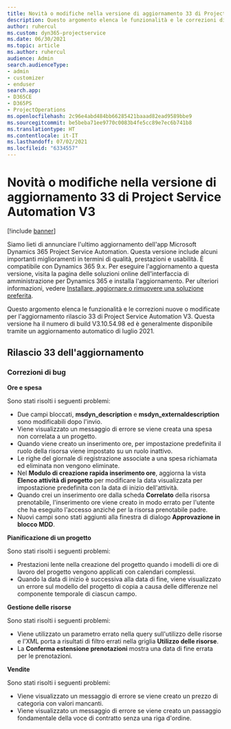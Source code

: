 ```yaml
---
title: Novità o modifiche nella versione di aggiornamento 33 di Project Service Automation V3
description: Questo argomento elenca le funzionalità e le correzioni disponibili nella versione di aggiornamento 33 di Project Service Automation V3.
author: ruhercul
ms.custom: dyn365-projectservice
ms.date: 06/30/2021
ms.topic: article
ms.author: ruhercul
audience: Admin
search.audienceType:
- admin
- customizer
- enduser
search.app:
- D365CE
- D365PS
- ProjectOperations
ms.openlocfilehash: 2c96e4abd484bb66285421baaad82ead9589bbe9
ms.sourcegitcommit: be5beba71ee9770c0083b4fe5cc89e7ec6b741b8
ms.translationtype: HT
ms.contentlocale: it-IT
ms.lasthandoff: 07/02/2021
ms.locfileid: "6334557"
---
```

# <a name="whats-new-or-changed-in-project-service-automation-update-release-33-v3"></a>Novità o modifiche nella versione di aggiornamento 33 di Project Service Automation V3

[!include [banner](../includes/psa-now-project-operations.md)]

Siamo lieti di annunciare l'ultimo aggiornamento dell'app Microsoft Dynamics 365 Project Service Automation. Questa versione include alcuni importanti miglioramenti in termini di qualità, prestazioni e usabilità. È compatibile con Dynamics 365 9.x. Per eseguire l'aggiornamento a questa versione, visita la pagina delle soluzioni online dell'interfaccia di amministrazione per Dynamics 365 e installa l'aggiornamento. Per ulteriori informazioni, vedere [Installare, aggiornare o rimuovere una soluzione preferita](/power-platform/admin/install-remove-preferred-solution).

Questo argomento elenca le funzionalità e le correzioni nuove o modificate per l'aggiornamento rilascio 33 di Project Service Automation V3. Questa versione ha il numero di build V3.10.54.98 ed è generalmente disponibile tramite un aggiornamento automatico di luglio 2021.

## <a name="update-release-33"></a>Rilascio 33 dell'aggiornamento

### <a name="bug-fixes"></a>Correzioni di bug

**Ore e spesa**

Sono stati risolti i seguenti problemi:

- Due campi bloccati, **msdyn_description** e **msdyn_externaldescription** sono modificabili dopo l'invio.
- Viene visualizzato un messaggio di errore se viene creata una spesa non correlata a un progetto.
- Quando viene creato un inserimento ore, per impostazione predefinita il ruolo della risorsa viene impostato su un ruolo inattivo.
- Le righe del giornale di registrazione associate a una spesa richiamata ed eliminata non vengono eliminate.
- Nel **Modulo di creazione rapida inserimento ore**, aggiorna la vista **Elenco attività di progetto** per modificare la data visualizzata per impostazione predefinita con la data di inizio dell'attività.
- Quando crei un inserimento ore dalla scheda **Correlato** della risorsa prenotabile, l'inserimento ore viene creato in modo errato per l'utente che ha eseguito l'accesso anziché per la risorsa prenotabile padre.
- Nuovi campi sono stati aggiunti alla finestra di dialogo **Approvazione in blocco MDD**.

**Pianificazione di un progetto**

Sono stati risolti i seguenti problemi:
- Prestazioni lente nella creazione del progetto quando i modelli di ore di lavoro del progetto vengono applicati con calendari complessi.
- Quando la data di inizio è successiva alla data di fine, viene visualizzato un errore sul modello del progetto di copia a causa delle differenze nel componente temporale di ciascun campo.

**Gestione delle risorse**

Sono stati risolti i seguenti problemi:
- Viene utilizzato un parametro errato nella query sull'utilizzo delle risorse e l'XML porta a risultati di filtro errati nella griglia **Utilizzo delle risorse**.
- La **Conferma estensione prenotazioni** mostra una data di fine errata per le prenotazioni.

**Vendite**

Sono stati risolti i seguenti problemi:
- Viene visualizzato un messaggio di errore se viene creato un prezzo di categoria con valori mancanti.
- Viene visualizzato un messaggio di errore se viene creato un passaggio fondamentale della voce di contratto senza una riga d'ordine.
